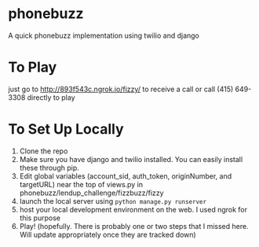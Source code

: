 # phonebuzz
A quick phonebuzz implementation using twilio and django

# To Play
just go to http://893f543c.ngrok.io/fizzy/ to receive a call
or
call (415) 649-3308 directly to play

# To Set Up Locally

1) Clone the repo
2) Make sure you have django and twilio installed. You can easily install these through pip.
3) Edit global variables (account_sid, auth_token, originNumber, and targetURL) near the top of views.py in phonebuzz/lendup_challenge/fizzbuzz/fizzy
4) launch the local server using `python manage.py runserver`
5) host your local development environment on the web. I used ngrok for this purpose
6) Play! (hopefully. There is probably one or two steps that I missed here. Will update appropriately once they are tracked down)
